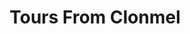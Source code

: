 ---
title: "Tours From Clonmel"
address: "Throughout Clonmel, Clonmel, South Tipperary"
tel: "NOVAL"
county: "Tipperary"
category: "Cycling"
type: "Content"
lat: "52.35841369628906"
lng: "-7.707235813140869"
---